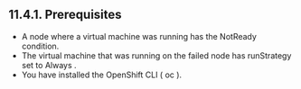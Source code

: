 ## 11.4.1. Prerequisites

- A node where a virtual machine was running has the NotReady condition.
- The virtual machine that was running on the failed node has runStrategy set to Always .
- You have installed the OpenShift CLI ( oc ).


